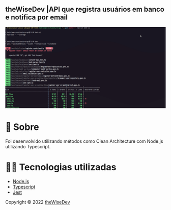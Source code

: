 ## theWiseDev |API que registra usuários em banco e notifica por email


<img src='preview/preview-test.gif'/>



# 📜 Sobre

Foi desenvolvido utilizando métodos como Clean Architecture com Node.js utilizando Typescript.

# 🧑‍💻 Tecnologias utilizadas

- [Node.js](https://nodejs.org/en/)
- [Typescript](https://www.typescriptlang.org/)
- [Jest](https://jestjs.io/) 

Copyright © 2022 [theWiseDev](https://thewisedev.com.br/)
